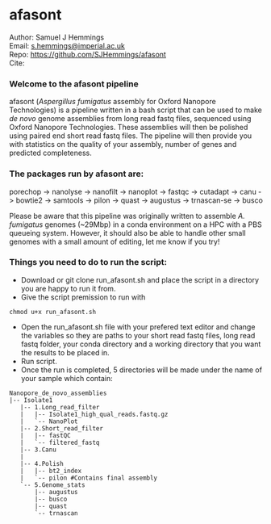 # afasont

Author: Samuel J Hemmings <br>
Email: s.hemmings@imperial.ac.uk <br>
Repo:   https://github.com/SJHemmings/afasont <br>
Cite:

### Welcome to the afasont pipeline

afasont (*Aspergillus fumigatus* assembly for Oxford Nanopore Technologies) is a pipeline written in a bash script that can 
be used to make *de novo* genome assemblies from long read fastq files, sequenced using Oxford Nanopore Technologies. These 
assemblies will then be polished using paired end short read fastq files. The pipeline will then provide you with statistics 
on the quality of your assembly, number of genes and predicted completeness.

### The packages run by afasont are: 
porechop -> nanolyse -> nanofilt -> nanoplot -> fastqc -> cutadapt -> canu -> bowtie2 -> samtools -> 
pilon -> quast -> augustus -> trnascan-se -> busco

Please be aware that this pipeline was originally written to assemble *A. fumigatus* genomes (~29Mbp) in a conda 
environment on a HPC with a PBS queueing system. However, it should also be able to handle other small 
genomes with a small amount of editing, let me know if you try!

### Things you need to do to run the script:

* Download or git clone run_afasont.sh and place the script in a directory you are happy to run it from.
* Give the script premission to run with 
```
chmod u+x run_afasont.sh
```
* Open the run_afasont.sh file with your prefered text editor and change the variables so they are paths to your 
short read fastq files, long read fastq folder, your conda directory and a working directory that you want the 
results to be placed in.  
* Run script.
* Once the run is completed, 5 directories will be made under the name of your sample which contain: 
```
Nanopore_de_novo_assemblies
|-- Isolate1
   |-- 1.Long_read_filter
   |   |-- Isolate1_high_qual_reads.fastq.gz
   |   `-- NanoPlot
   |-- 2.Short_read_filter
   |   |-- fastQC
   |   `-- filtered_fastq
   |-- 3.Canu
   |   
   |-- 4.Polish
   |   |-- bt2_index
   |   `-- pilon #Contains final assembly
   `-- 5.Genome_stats
       |-- augustus
       |-- busco
       |-- quast
       `-- trnascan 
```

